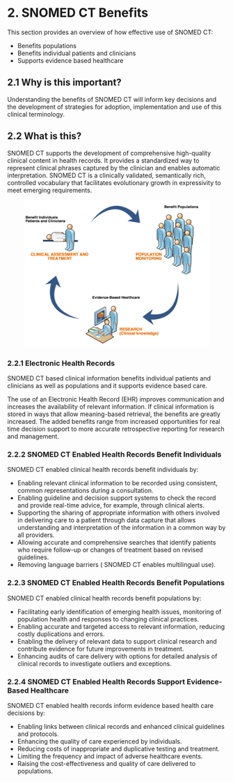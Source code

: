 # 2. SNOMED CT Benefits

This section provides an overview of how effective use of SNOMED CT:

* Benefits populations
* Benefits individual patients and clinicians
* Supports evidence based healthcare

## 2.1 Why is this important?

Understanding the benefits of SNOMED CT will inform key decisions and the development of strategies for adoption, implementation and use of this clinical terminology.

## 2.2 What is this?

SNOMED CT supports the development of comprehensive high-quality clinical content in health records. It provides a standardized way to represent clinical phrases captured by the clinician and enables automatic interpretation. SNOMED CT is a clinically validated, semantically rich, controlled vocabulary that facilitates evolutionary growth in expressivity to meet emerging requirements.

<figure><img src="images/29952939.png" alt=""><figcaption></figcaption></figure>

### 2.2.1 Electronic Health Records

SNOMED CT based clinical information benefits individual patients and clinicians as well as populations and it supports evidence based care.

The use of an Electronic Health Record (EHR) improves communication and increases the availability of relevant information. If clinical information is stored in ways that allow meaning-based retrieval, the benefits are greatly increased. The added benefits range from increased opportunities for real time decision support to more accurate retrospective reporting for research and management.

### 2.2.2 SNOMED CT Enabled Health Records Benefit Individuals

SNOMED CT enabled clinical health records benefit individuals by:

* Enabling relevant clinical information to be recorded using consistent, common representations during a consultation.
* Enabling guideline and decision support systems to check the record and provide real-time advice, for example, through clinical alerts.
* Supporting the sharing of appropriate information with others involved in delivering care to a patient through data capture that allows understanding and interpretation of the information in a common way by all providers.
* Allowing accurate and comprehensive searches that identify patients who require follow-up or changes of treatment based on revised guidelines.
* Removing language barriers ( SNOMED CT enables multilingual use).

### 2.2.3 SNOMED CT Enabled Health Records Benefit Populations

SNOMED CT enabled clinical health records benefit populations by:

* Facilitating early identification of emerging health issues, monitoring of population health and responses to changing clinical practices.
* Enabling accurate and targeted access to relevant information, reducing costly duplications and errors.
* Enabling the delivery of relevant data to support clinical research and contribute evidence for future improvements in treatment.
* Enhancing audits of care delivery with options for detailed analysis of clinical records to investigate outliers and exceptions.

### 2.2.4 SNOMED CT Enabled Health Records Support Evidence-Based Healthcare

SNOMED CT enabled health records inform evidence based health care decisions by:

* Enabling links between clinical records and enhanced clinical guidelines and protocols.
* Enhancing the quality of care experienced by individuals.
* Reducing costs of inappropriate and duplicative testing and treatment.
* Limiting the frequency and impact of adverse healthcare events.
* Raising the cost-effectiveness and quality of care delivered to populations.
